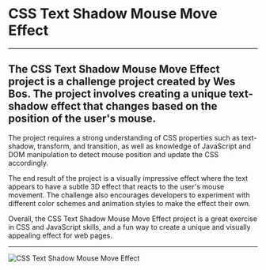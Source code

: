 # CSS Text Shadow Mouse Move Effect

---

## The CSS Text Shadow Mouse Move Effect project is a challenge project created by Wes Bos. The project involves creating a unique text-shadow effect that changes based on the position of the user's mouse.

The project requires a strong understanding of CSS properties such as text-shadow, transform, and transition, as well as knowledge of JavaScript and DOM manipulation to detect mouse position and update the CSS accordingly.

The end result of the project is a visually impressive effect where the text appears to have a subtle 3D effect that reacts to the user's mouse movement. The challenge also encourages developers to experiment with different color schemes and animation styles to make the effect their own.

Overall, the CSS Text Shadow Mouse Move Effect project is a great exercise in CSS and JavaScript skills, and a fun way to create a unique and visually appealing effect for web pages.

---

![CSS Text Shadow Mouse Move Effect](https://user-images.githubusercontent.com/108270415/229256718-36ee070a-783a-4d96-afe1-4d6d0d395fd1.png)

